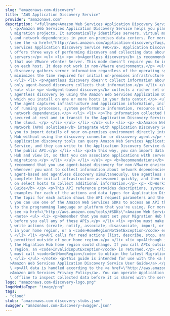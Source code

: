 ```yaml
---
slug: "amazonaws-com-discovery"
title: "AWS Application Discovery Service"
provider: "amazonaws.com"
description: "<fullname>Amazon Web Services Application Discovery Service</fullname>\
  \ <p>Amazon Web Services Application Discovery Service helps you plan application\
  \ migration projects. It automatically identifies servers, virtual machines (VMs),\
  \ and network dependencies in your on-premises data centers. For more information,\
  \ see the <a href=\"http://aws.amazon.com/application-discovery/faqs/\">Amazon Web\
  \ Services Application Discovery Service FAQ</a>. Application Discovery Service\
  \ offers three ways of performing discovery and collecting data about your on-premises\
  \ servers:</p> <ul> <li> <p> <b>Agentless discovery</b> is recommended for environments\
  \ that use VMware vCenter Server. This mode doesn't require you to install an agent\
  \ on each host. It does not work in non-VMware environments.</p> <ul> <li> <p>Agentless\
  \ discovery gathers server information regardless of the operating systems, which\
  \ minimizes the time required for initial on-premises infrastructure assessment.</p>\
  \ </li> <li> <p>Agentless discovery doesn't collect information about network dependencies,\
  \ only agent-based discovery collects that information.</p> </li> </ul> </li> </ul>\
  \ <ul> <li> <p> <b>Agent-based discovery</b> collects a richer set of data than\
  \ agentless discovery by using the Amazon Web Services Application Discovery Agent,\
  \ which you install on one or more hosts in your data center.</p> <ul> <li> <p>\
  \ The agent captures infrastructure and application information, including an inventory\
  \ of running processes, system performance information, resource utilization, and\
  \ network dependencies.</p> </li> <li> <p>The information collected by agents is\
  \ secured at rest and in transit to the Application Discovery Service database in\
  \ the cloud. </p> </li> </ul> </li> </ul> <ul> <li> <p> <b>Amazon Web Services Partner\
  \ Network (APN) solutions</b> integrate with Application Discovery Service, enabling\
  \ you to import details of your on-premises environment directly into Migration\
  \ Hub without using the discovery connector or discovery agent.</p> <ul> <li> <p>Third-party\
  \ application discovery tools can query Amazon Web Services Application Discovery\
  \ Service, and they can write to the Application Discovery Service database using\
  \ the public API.</p> </li> <li> <p>In this way, you can import data into Migration\
  \ Hub and view it, so that you can associate applications with servers and track\
  \ migrations.</p> </li> </ul> </li> </ul> <p> <b>Recommendations</b> </p> <p>We\
  \ recommend that you use agent-based discovery for non-VMware environments, and\
  \ whenever you want to collect information about network dependencies. You can run\
  \ agent-based and agentless discovery simultaneously. Use agentless discovery to\
  \ complete the initial infrastructure assessment quickly, and then install agents\
  \ on select hosts to collect additional information.</p> <p> <b>Working With This\
  \ Guide</b> </p> <p>This API reference provides descriptions, syntax, and usage\
  \ examples for each of the actions and data types for Application Discovery Service.\
  \ The topic for each action shows the API request parameters and the response. Alternatively,\
  \ you can use one of the Amazon Web Services SDKs to access an API that is tailored\
  \ to the programming language or platform that you're using. For more information,\
  \ see <a href=\"http://aws.amazon.com/tools/#SDKs\">Amazon Web Services SDKs</a>.</p>\
  \ <note> <ul> <li> <p>Remember that you must set your Migration Hub home region\
  \ before you call any of these APIs.</p> </li> <li> <p>You must make API calls for\
  \ write actions (create, notify, associate, disassociate, import, or put) while\
  \ in your home region, or a <code>HomeRegionNotSetException</code> error is returned.</p>\
  \ </li> <li> <p>API calls for read actions (list, describe, stop, and delete) are\
  \ permitted outside of your home region.</p> </li> <li> <p>Although it is unlikely,\
  \ the Migration Hub home region could change. If you call APIs outside the home\
  \ region, an <code>InvalidInputException</code> is returned.</p> </li> <li> <p>You\
  \ must call <code>GetHomeRegion</code> to obtain the latest Migration Hub home region.</p>\
  \ </li> </ul> </note> <p>This guide is intended for use with the <a href=\"http://docs.aws.amazon.com/application-discovery/latest/userguide/\"\
  >Amazon Web Services Application Discovery Service User Guide</a>.</p> <important>\
  \ <p>All data is handled according to the <a href=\"http://aws.amazon.com/privacy/\"\
  >Amazon Web Services Privacy Policy</a>. You can operate Application Discovery Service\
  \ offline to inspect collected data before it is shared with the service.</p> </important>"
logo: "amazonaws.com-discovery-logo.png"
logoMediaType: "image/png"
tags:
- "cloud"
stubs: "amazonaws.com-discovery-stubs.json"
swagger: "amazonaws.com-discovery-swagger.json"
---
```

